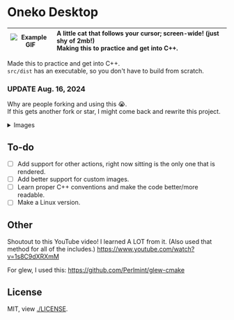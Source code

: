 # Oneko Desktop

| ![Example GIF](./src/images/logo.ico) | A little cat that follows your cursor; screen-wide! (just shy of 2mb!)<br/>Making this to practice and get into C++. |
| :-----------------------------------: | :------------------------------------------------------------------------------------------------------------------- |

Made this to practice and get into C++. \
`src/dist` has an executable, so you don't have to build from scratch.

### UPDATE Aug. 16, 2024
Why are people forking and using this 😭. \
If this gets another fork or star, I might come back and rewrite this project.

<details style="cursor: pointer;">
    <summary>Images</summary>
    <img src="./docs/example.gif" alt="GIF of the program." />
    <br/>
    <img src="./docs/toast.png" alt="Toast Image" />
    <br/>
    <img src="./docs/system%20tray.png" alt="System Tray" />
    <img src="./docs/system%20tray%20context%20menu.png" alt="System Tray Context Menu" />
</details>

## To-do

- [ ] Add support for other actions, right now sitting is the only one that is rendered.
- [ ] Add better support for custom images.
- [ ] Learn proper C++ conventions and make the code better/more readable.
- [ ] Make a Linux version.

## Other

Shoutout to this YouTube video! I learned A LOT from it. (Also used that method for all of the includes.)
https://www.youtube.com/watch?v=1s8C9dXRXmM 

For glew, I used this:
https://github.com/Perlmint/glew-cmake

## License

MIT, view [./LICENSE](./LICENSE).
